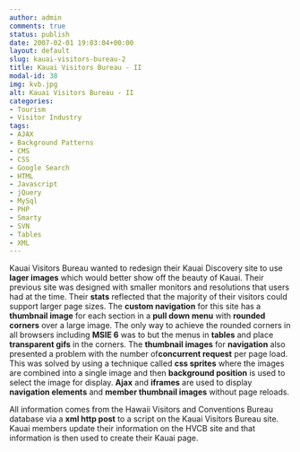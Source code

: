 ```yaml
---
author: admin
comments: true
status: publish
date: 2007-02-01 19:03:04+00:00
layout: default
slug: kauai-visitors-bureau-2
title: Kauai Visitors Bureau - II
modal-id: 38
img: kvb.jpg
alt: Kauai Visitors Bureau - II
categories:
- Tourism
- Visitor Industry
tags:
- AJAX
- Background Patterns
- CMS
- CSS
- Google Search
- HTML
- Javascript
- jQuery
- MySql
- PHP
- Smarty
- SVN
- Tables
- XML
---
```

Kauai Visitors Bureau wanted to redesign their Kauai Discovery site to use **lager images** which would better show off the beauty of Kauai. Their previous site was designed with smaller monitors and resolutions that users had at the time. Their **stats** reflected that the majority of their visitors could support larger page sizes. The **custom navigation** for this site has a **thumbnail image** for each section in a **pull down menu** with **rounded corners** over a large image. The only way to achieve the rounded corners in all browsers including **MSIE 6** was to but the menus in **tables** and place **transparent gifs** in the corners. The **thumbnail images** for **navigation** also presented a problem with the number of**concurrent request** per page load. This was solved by using a technique called **css sprites** where the images are combined into a single image and then **background position** is used to select the image for display. **Ajax** and **iframes** are used to display **navigation elements** and **member thumbnail images** without page reloads.

All information comes from the Hawaii Visitors and Conventions Bureau database via a **xml http post** to a script on the Kauai Visitors Bureau site. Kauai members update their information on the HVCB site and that information is then used to create their Kauai page.
